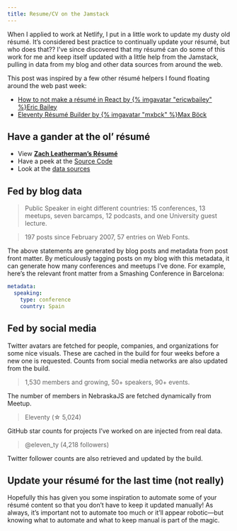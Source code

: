 ```yaml
---
title: Resume/CV on the Jamstack
---
```

When I applied to work at Netlify, I put in a little work to update my dusty old résumé. It’s considered best practice to continually update your résumé, but who does that?? I’ve since discovered that my résumé can do some of this work for me and keep itself updated with a little help from the Jamstack, pulling in data from my blog and other data sources from around the web.

This post was inspired by a few other résumé helpers I found floating around the web past week:

* [How to not make a résumé in React by {% imgavatar "ericwbailey" %}Eric Bailey](https://ericwbailey.design/writing/how-to-not-make-a-resume-in-react.html)
* [Eleventy Résumé Builder by {% imgavatar "mxbck" %}Max Böck](https://mxb.dev/blog/eleventy-resume-builder/)

## Have a gander at the ol’ résumé

* View [**Zach Leatherman’s Résumé**](/resume/)
* Have a peek at the [Source Code](https://github.com/zachleat/zachleat.com/blob/b2b538994cd7696839900a22acde3e72daf9f5ab/resume/index.liquid)
* Look at the [data sources](https://github.com/zachleat/zachleat.com/blob/b2b538994cd7696839900a22acde3e72daf9f5ab/resume/index.11tydata.js)

## Fed by blog data

> Public Speaker in eight different countries: 15 conferences, 13 meetups, seven barcamps, 12 podcasts, and one University guest lecture.

> 197 posts since February 2007, 57 entries on Web Fonts.

The above statements are generated by blog posts and metadata from post front matter. By meticulously tagging posts on my blog with this metadata, it can generate how many conferences and meetups I’ve done. For example, here’s the relevant front matter from a Smashing Conference in Barcelona:

```yaml
metadata:
  speaking:
    type: conference
    country: Spain
```

## Fed by social media

Twitter avatars are fetched for people, companies, and organizations for some nice visuals. These are cached in the build for four weeks before a new one is requested. Counts from social media networks are also updated from the build.

> 1,530 members and growing, 50+ speakers, 90+ events.

The number of members in NebraskaJS are fetched dynamically from Meetup.

> Eleventy (☆ 5,024)

GitHub star counts for projects I’ve worked on are injected from real data.

> @eleven_ty (4,218 followers)

Twitter follower counts are also retrieved and updated by the build.

## Update your résumé for the last time (not really)

Hopefully this has given you some inspiration to automate some of your résumé content so that you don’t have to keep it updated manually! As always, it’s important not to automate too much or it’ll appear robotic—but knowing what to automate and what to keep manual is part of the magic.
